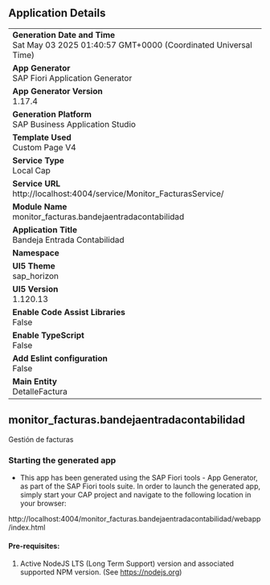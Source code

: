 ## Application Details
|               |
| ------------- |
|**Generation Date and Time**<br>Sat May 03 2025 01:40:57 GMT+0000 (Coordinated Universal Time)|
|**App Generator**<br>SAP Fiori Application Generator|
|**App Generator Version**<br>1.17.4|
|**Generation Platform**<br>SAP Business Application Studio|
|**Template Used**<br>Custom Page V4|
|**Service Type**<br>Local Cap|
|**Service URL**<br>http://localhost:4004/service/Monitor_FacturasService/|
|**Module Name**<br>monitor_facturas.bandejaentradacontabilidad|
|**Application Title**<br>Bandeja Entrada Contabilidad|
|**Namespace**<br>|
|**UI5 Theme**<br>sap_horizon|
|**UI5 Version**<br>1.120.13|
|**Enable Code Assist Libraries**<br>False|
|**Enable TypeScript**<br>False|
|**Add Eslint configuration**<br>False|
|**Main Entity**<br>DetalleFactura|

## monitor_facturas.bandejaentradacontabilidad

Gestión de facturas 

### Starting the generated app

-   This app has been generated using the SAP Fiori tools - App Generator, as part of the SAP Fiori tools suite.  In order to launch the generated app, simply start your CAP project and navigate to the following location in your browser:

http://localhost:4004/monitor_facturas.bandejaentradacontabilidad/webapp/index.html

#### Pre-requisites:

1. Active NodeJS LTS (Long Term Support) version and associated supported NPM version.  (See https://nodejs.org)


